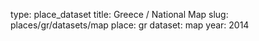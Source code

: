 type: place_dataset
title: Greece / National Map
slug: places/gr/datasets/map
place: gr
dataset: map
year: 2014
